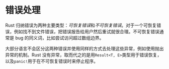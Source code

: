 # 错误处理

Rust 归纳错误为两种主要类型：*可恢复错误*和*不可恢复错误*。对于一个可恢复错误，例如找不到文件错误，把错误报告给用户然后重试就很合理。不可恢复错误通常是 bug 的同义词，比如尝试访问超过数组边界。

大部分语言不会区分这两种错误并使用同样的方式去处理这些异常，例如使用抛出异常的机制。Rust 没有异常，取而代之的是用`Result<T, E>`类型用于错误恢复，以及`panic!`用于在不可恢复错误时来停止程序。
